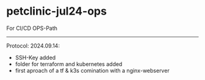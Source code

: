 # petclinic-jul24-ops
For CI/CD OPS-Path

-----------------
Protocol:
2024.09.14: 
- SSH-Key added
- folder for terraform and kubernetes added
- first aproach of a tf & k3s comination with a nginx-webserver
